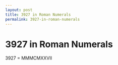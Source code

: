 ```yaml
---
layout: post
title: 3927 in Roman Numerals
permalink: 3927-in-roman-numerals
---
```


# 3927 in Roman Numerals

3927 = MMMCMXXVII
